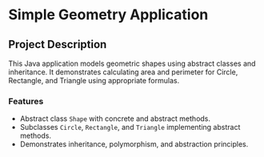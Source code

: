 # Simple Geometry Application

## Project Description
This Java application models geometric shapes using abstract classes and inheritance. It demonstrates calculating area and perimeter for Circle, Rectangle, and Triangle using appropriate formulas.

### Features
- Abstract class `Shape` with concrete and abstract methods.
- Subclasses `Circle`, `Rectangle`, and `Triangle` implementing abstract methods.
- Demonstrates inheritance, polymorphism, and abstraction principles.
